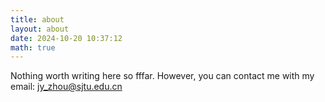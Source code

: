 ```yaml
---
title: about
layout: about
date: 2024-10-20 10:37:12
math: true
---
```

Nothing worth writing here so fffar. However, you can contact me with my email: [jy_zhou@sjtu.edu.cn](mailto:jy_zhou@sjtu.edu.cn)